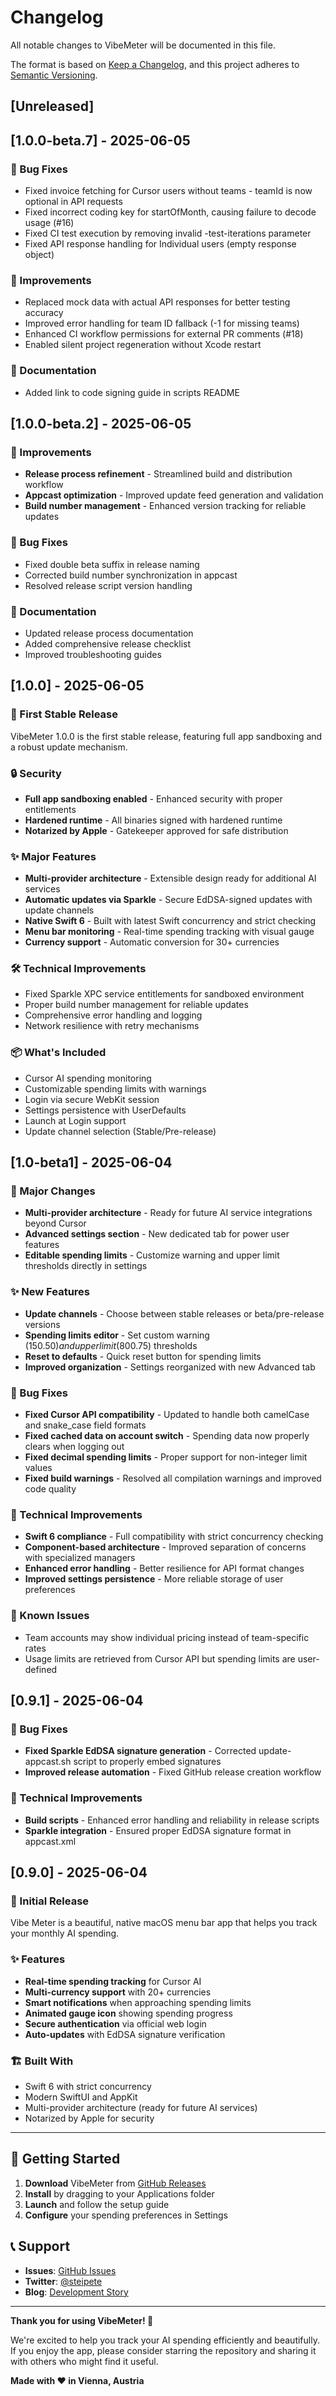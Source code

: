 # Changelog

All notable changes to VibeMeter will be documented in this file.

The format is based on [Keep a Changelog](https://keepachangelog.com/en/1.0.0/),
and this project adheres to [Semantic Versioning](https://semver.org/spec/v2.0.0.html).

## [Unreleased]

## [1.0.0-beta.7] - 2025-06-05

### 🐛 Bug Fixes
- Fixed invoice fetching for Cursor users without teams - teamId is now optional in API requests
- Fixed incorrect coding key for startOfMonth, causing failure to decode usage (#16)
- Fixed CI test execution by removing invalid -test-iterations parameter
- Fixed API response handling for Individual users (empty response object)

### 🔧 Improvements
- Replaced mock data with actual API responses for better testing accuracy
- Improved error handling for team ID fallback (-1 for missing teams)
- Enhanced CI workflow permissions for external PR comments (#18)
- Enabled silent project regeneration without Xcode restart

### 📝 Documentation
- Added link to code signing guide in scripts README

## [1.0.0-beta.2] - 2025-06-05

### 🔧 Improvements
- **Release process refinement** - Streamlined build and distribution workflow
- **Appcast optimization** - Improved update feed generation and validation
- **Build number management** - Enhanced version tracking for reliable updates

### 🐛 Bug Fixes
- Fixed double beta suffix in release naming
- Corrected build number synchronization in appcast
- Resolved release script version handling

### 📝 Documentation
- Updated release process documentation
- Added comprehensive release checklist
- Improved troubleshooting guides

## [1.0.0] - 2025-06-05

### 🎉 First Stable Release

VibeMeter 1.0.0 is the first stable release, featuring full app sandboxing and a robust update mechanism.

### 🔒 Security
- **Full app sandboxing enabled** - Enhanced security with proper entitlements
- **Hardened runtime** - All binaries signed with hardened runtime
- **Notarized by Apple** - Gatekeeper approved for safe distribution

### ✨ Major Features
- **Multi-provider architecture** - Extensible design ready for additional AI services
- **Automatic updates via Sparkle** - Secure EdDSA-signed updates with update channels
- **Native Swift 6** - Built with latest Swift concurrency and strict checking
- **Menu bar monitoring** - Real-time spending tracking with visual gauge
- **Currency support** - Automatic conversion for 30+ currencies

### 🛠 Technical Improvements
- Fixed Sparkle XPC service entitlements for sandboxed environment
- Proper build number management for reliable updates
- Comprehensive error handling and logging
- Network resilience with retry mechanisms

### 📦 What's Included
- Cursor AI spending monitoring
- Customizable spending limits with warnings
- Login via secure WebKit session
- Settings persistence with UserDefaults
- Launch at Login support
- Update channel selection (Stable/Pre-release)

## [1.0-beta1] - 2025-06-04

### 🎯 Major Changes
- **Multi-provider architecture** - Ready for future AI service integrations beyond Cursor
- **Advanced settings section** - New dedicated tab for power user features
- **Editable spending limits** - Customize warning and upper limit thresholds directly in settings

### ✨ New Features
- **Update channels** - Choose between stable releases or beta/pre-release versions
- **Spending limits editor** - Set custom warning ($150.50) and upper limit ($800.75) thresholds
- **Reset to defaults** - Quick reset button for spending limits
- **Improved organization** - Settings reorganized with new Advanced tab

### 🐛 Bug Fixes
- **Fixed Cursor API compatibility** - Updated to handle both camelCase and snake_case field formats
- **Fixed cached data on account switch** - Spending data now properly clears when logging out
- **Fixed decimal spending limits** - Proper support for non-integer limit values
- **Fixed build warnings** - Resolved all compilation warnings and improved code quality

### 🔧 Technical Improvements
- **Swift 6 compliance** - Full compatibility with strict concurrency checking
- **Component-based architecture** - Improved separation of concerns with specialized managers
- **Enhanced error handling** - Better resilience for API format changes
- **Improved settings persistence** - More reliable storage of user preferences

### 📝 Known Issues
- Team accounts may show individual pricing instead of team-specific rates
- Usage limits are retrieved from Cursor API but spending limits are user-defined

## [0.9.1] - 2025-06-04

### 🐛 Bug Fixes
- **Fixed Sparkle EdDSA signature generation** - Corrected update-appcast.sh script to properly embed signatures
- **Improved release automation** - Fixed GitHub release creation workflow

### 🔧 Technical Improvements
- **Build scripts** - Enhanced error handling and reliability in release scripts
- **Sparkle integration** - Ensured proper EdDSA signature format in appcast.xml

## [0.9.0] - 2025-06-04

### 🎉 Initial Release

Vibe Meter is a beautiful, native macOS menu bar app that helps you track your monthly AI spending.

### ✨ Features
- **Real-time spending tracking** for Cursor AI
- **Multi-currency support** with 20+ currencies
- **Smart notifications** when approaching spending limits
- **Animated gauge icon** showing spending progress
- **Secure authentication** via official web login
- **Auto-updates** with EdDSA signature verification

### 🏗️ Built With
- Swift 6 with strict concurrency
- Modern SwiftUI and AppKit
- Multi-provider architecture (ready for future AI services)
- Notarized by Apple for security

---

## 🚀 Getting Started

1. **Download** VibeMeter from [GitHub Releases](https://github.com/steipete/VibeMeter/releases)
2. **Install** by dragging to your Applications folder
3. **Launch** and follow the setup guide
4. **Configure** your spending preferences in Settings

## 📞 Support

- **Issues**: [GitHub Issues](https://github.com/steipete/VibeMeter/issues)
- **Twitter**: [@steipete](https://twitter.com/steipete)
- **Blog**: [Development Story](https://steipete.com/posts/vibemeter/)

---

**Thank you for using VibeMeter! 🎉**

We're excited to help you track your AI spending efficiently and beautifully. If you enjoy the app, please consider starring the repository and sharing it with others who might find it useful.

**Made with ❤️ in Vienna, Austria**